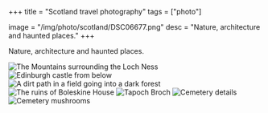 +++
title = "Scotland travel photography"
tags = ["photo"]

image = "/img/photo/scotland/DSC06677.png"
desc = "Nature, architecture and haunted places."
+++

Nature, architecture and haunted places.

![The Mountains surrounding the Loch Ness](/img/photo/scotland/DSC06677.png)
![Edinburgh castle from below](/img/photo/scotland/DSC06418.png)
![A dirt path in a field going into a dark forest](/img/photo/scotland/DSC06655.png)
![The ruins of Boleskine House](/img/photo/scotland/DSC06779.png)
![Tapoch Broch](/img/photo/scotland/DSC06608.png)
![Cemetery details](/img/photo/scotland/DSC06561.png)
![Cemetery mushrooms](/img/photo/scotland/DSC06861.png)
